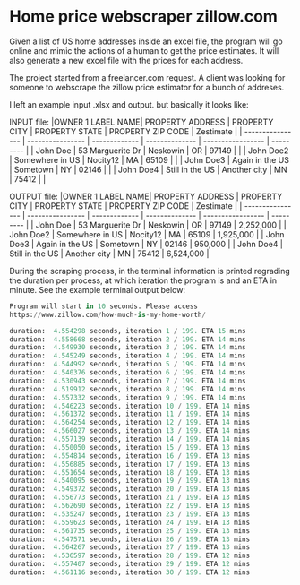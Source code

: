 # Home price webscraper zillow.com

Given a list of US home addresses inside an excel file, the program will go online and mimic the actions of a human to get the price estimates. It will also generate a new excel file with the prices for each address.

The project started from a freelancer.com request. A client was looking for someone to webscrape the zillow price estimator for a bunch of addreses.


I left an example input .xlsx and output. but basically it looks like:

INPUT file:
|OWNER 1 LABEL NAME| PROPERTY ADDRESS | PROPERTY CITY | PROPERTY STATE | PROPERTY ZIP CODE | Zestimate |
| ---------------- | ---------------- | ------------- | -------------- | ----------------- | --------- |
|    John Doe      | 53 Marguerite Dr |    Neskowin   |       OR       |        97149      |           |
|    John Doe2     | Somewhere in US  |    Nocity12   |       MA       |        65109      |           |
|    John Doe3     | Again in the US  |    Sometown   |       NY       |        02146      |           |
|    John Doe4     | Still in the US  |  Another city |       MN       |        75412      |           |


OUTPUT file:
|OWNER 1 LABEL NAME| PROPERTY ADDRESS | PROPERTY CITY | PROPERTY STATE | PROPERTY ZIP CODE | Zestimate |
| ---------------- | ---------------- | ------------- | -------------- | ----------------- | --------- |
|    John Doe      | 53 Marguerite Dr |    Neskowin   |       OR       |        97149      | 2,252,000 |
|    John Doe2     | Somewhere in US  |    Nocity12   |       MA       |        65109      | 1,925,000 |
|    John Doe3     | Again in the US  |    Sometown   |       NY       |        02146      |   950,000 |
|    John Doe4     | Still in the US  |  Another city |       MN       |        75412      | 6,524,000 |


During the scraping process, in the terminal information is printed regrading the duration per process, at which iteration the program is and an ETA in minute.
See the example terminal output below:

```python
Program will start in 10 seconds. Please access 
https://www.zillow.com/how-much-is-my-home-worth/

duration:  4.554298 seconds, iteration 1 / 199. ETA 15 mins
duration:  4.558668 seconds, iteration 2 / 199. ETA 14 mins
duration:  4.549930 seconds, iteration 3 / 199. ETA 14 mins
duration:  4.545249 seconds, iteration 4 / 199. ETA 14 mins
duration:  4.544992 seconds, iteration 5 / 199. ETA 14 mins
duration:  4.540376 seconds, iteration 6 / 199. ETA 14 mins
duration:  4.530943 seconds, iteration 7 / 199. ETA 14 mins
duration:  4.519912 seconds, iteration 8 / 199. ETA 14 mins
duration:  4.557332 seconds, iteration 9 / 199. ETA 14 mins
duration:  4.546223 seconds, iteration 10 / 199. ETA 14 mins
duration:  4.561372 seconds, iteration 11 / 199. ETA 14 mins
duration:  4.564254 seconds, iteration 12 / 199. ETA 14 mins
duration:  4.566027 seconds, iteration 13 / 199. ETA 14 mins
duration:  4.557139 seconds, iteration 14 / 199. ETA 14 mins
duration:  4.550050 seconds, iteration 15 / 199. ETA 13 mins
duration:  4.554814 seconds, iteration 16 / 199. ETA 13 mins
duration:  4.556885 seconds, iteration 17 / 199. ETA 13 mins
duration:  4.551654 seconds, iteration 18 / 199. ETA 13 mins
duration:  4.540095 seconds, iteration 19 / 199. ETA 13 mins
duration:  4.549372 seconds, iteration 20 / 199. ETA 13 mins
duration:  4.556773 seconds, iteration 21 / 199. ETA 13 mins
duration:  4.562690 seconds, iteration 22 / 199. ETA 13 mins
duration:  4.535247 seconds, iteration 23 / 199. ETA 13 mins
duration:  4.559623 seconds, iteration 24 / 199. ETA 13 mins
duration:  4.561735 seconds, iteration 25 / 199. ETA 13 mins
duration:  4.547571 seconds, iteration 26 / 199. ETA 13 mins
duration:  4.564267 seconds, iteration 27 / 199. ETA 13 mins
duration:  4.536597 seconds, iteration 28 / 199. ETA 12 mins
duration:  4.557407 seconds, iteration 29 / 199. ETA 12 mins
duration:  4.561116 seconds, iteration 30 / 199. ETA 12 mins

```